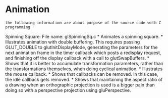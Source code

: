 # Animation 
	the following information are about purpose of the source code with C programming

Spinning Square:
File name: glSpinningSq.c
	* Animates a spinning square.
    * Illustrates animation with double buffering. This requires passing GLUT_DOUBLE to glutInitDisplayMode, generating the parameters for the next animation frame in the timer callback which posts a redisplay request, and finishing off the display callback with a call to glutSwapBuffers.
    * Shows that it is better to accumulate transformation parameters, rather than the transformations themselves, when doing cyclical animation.
    * Illustrates the mouse callback.
    * Shows that callbacks can be removed. In this case, the idle callback gets removed.
    * Shows that maintaining the aspect ratio of a drawing when an orthographic projection is used is a bigger pain than doing so with a perspective projection using gluPerspective.
